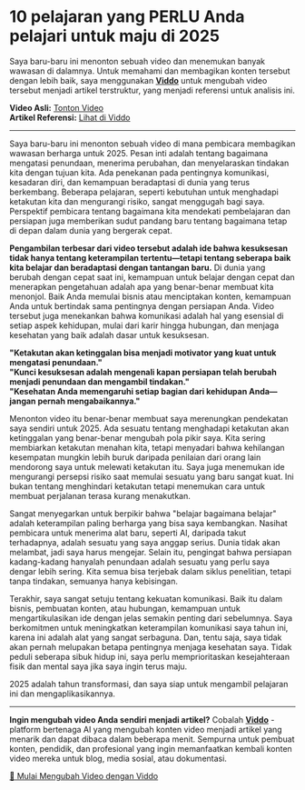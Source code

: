 # 10 pelajaran yang PERLU Anda pelajari untuk maju di 2025

Saya baru-baru ini menonton sebuah video dan menemukan banyak wawasan di dalamnya. Untuk memahami dan membagikan konten tersebut dengan lebih baik, saya menggunakan **[Viddo](https://viddo.pro/)** untuk mengubah video tersebut menjadi artikel terstruktur, yang menjadi referensi untuk analisis ini.

**Video Asli:** [Tonton Video](https://www.youtube.com/watch?v=ztT8C75ijxU)  
**Artikel Referensi:** [Lihat di Viddo](https://viddo.pro/zh/video-result/a459471b-721e-4aa0-b617-89b9b386e402)

---

Saya baru-baru ini menonton sebuah video di mana pembicara membagikan wawasan berharga untuk 2025. Pesan inti adalah tentang bagaimana mengatasi penundaan, menerima perubahan, dan menyelaraskan tindakan kita dengan tujuan kita. Ada penekanan pada pentingnya komunikasi, kesadaran diri, dan kemampuan beradaptasi di dunia yang terus berkembang. Beberapa pelajaran, seperti kebutuhan untuk menghadapi ketakutan kita dan mengurangi risiko, sangat menggugah bagi saya. Perspektif pembicara tentang bagaimana kita mendekati pembelajaran dan persiapan juga memberikan sudut pandang baru tentang bagaimana tetap di depan dalam dunia yang bergerak cepat.

**Pengambilan terbesar dari video tersebut adalah ide bahwa kesuksesan tidak hanya tentang keterampilan tertentu—tetapi tentang seberapa baik kita belajar dan beradaptasi dengan tantangan baru.** Di dunia yang berubah dengan cepat saat ini, kemampuan untuk belajar dengan cepat dan menerapkan pengetahuan adalah apa yang benar-benar membuat kita menonjol. Baik Anda memulai bisnis atau menciptakan konten, kemampuan Anda untuk bertindak sama pentingnya dengan persiapan Anda. Video tersebut juga menekankan bahwa komunikasi adalah hal yang esensial di setiap aspek kehidupan, mulai dari karir hingga hubungan, dan menjaga kesehatan yang baik adalah dasar untuk kesuksesan.

**"Ketakutan akan ketinggalan bisa menjadi motivator yang kuat untuk mengatasi penundaan."**  
**"Kunci kesuksesan adalah mengenali kapan persiapan telah berubah menjadi penundaan dan mengambil tindakan."**  
**"Kesehatan Anda memengaruhi setiap bagian dari kehidupan Anda—jangan pernah mengabaikannya."**

Menonton video itu benar-benar membuat saya merenungkan pendekatan saya sendiri untuk 2025. Ada sesuatu tentang menghadapi ketakutan akan ketinggalan yang benar-benar mengubah pola pikir saya. Kita sering membiarkan ketakutan menahan kita, tetapi menyadari bahwa kehilangan kesempatan mungkin lebih buruk daripada penilaian dari orang lain mendorong saya untuk melewati ketakutan itu. Saya juga menemukan ide mengurangi persepsi risiko saat memulai sesuatu yang baru sangat kuat. Ini bukan tentang menghindari ketakutan tetapi menemukan cara untuk membuat perjalanan terasa kurang menakutkan.

Sangat menyegarkan untuk berpikir bahwa "belajar bagaimana belajar" adalah keterampilan paling berharga yang bisa saya kembangkan. Nasihat pembicara untuk menerima alat baru, seperti AI, daripada takut terhadapnya, adalah sesuatu yang saya anggap serius. Dunia tidak akan melambat, jadi saya harus mengejar. Selain itu, pengingat bahwa persiapan kadang-kadang hanyalah penundaan adalah sesuatu yang perlu saya dengar lebih sering. Kita semua bisa terjebak dalam siklus penelitian, tetapi tanpa tindakan, semuanya hanya kebisingan.

Terakhir, saya sangat setuju tentang kekuatan komunikasi. Baik itu dalam bisnis, pembuatan konten, atau hubungan, kemampuan untuk mengartikulasikan ide dengan jelas semakin penting dari sebelumnya. Saya berkomitmen untuk meningkatkan keterampilan komunikasi saya tahun ini, karena ini adalah alat yang sangat serbaguna. Dan, tentu saja, saya tidak akan pernah melupakan betapa pentingnya menjaga kesehatan saya. Tidak peduli seberapa sibuk hidup ini, saya perlu memprioritaskan kesejahteraan fisik dan mental saya jika saya ingin terus maju.

2025 adalah tahun transformasi, dan saya siap untuk mengambil pelajaran ini dan mengaplikasikannya.

---

**Ingin mengubah video Anda sendiri menjadi artikel?** Cobalah **[Viddo](https://viddo.pro/)** - platform bertenaga AI yang mengubah konten video menjadi artikel yang menarik dan dapat dibaca dalam beberapa menit. Sempurna untuk pembuat konten, pendidik, dan profesional yang ingin memanfaatkan kembali konten video mereka untuk blog, media sosial, atau dokumentasi.

[🚀 Mulai Mengubah Video dengan Viddo](https://viddo.pro/)